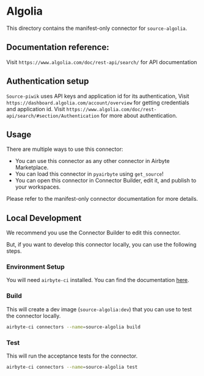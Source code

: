 # Algolia
This directory contains the manifest-only connector for `source-algolia`.

## Documentation reference:
Visit `https://www.algolia.com/doc/rest-api/search/` for API documentation

## Authentication setup
`Source-piwik` uses API keys and application id for its authentication,
Visit `https://dashboard.algolia.com/account/overview` for getting credentials and application id.
Visit `https://www.algolia.com/doc/rest-api/search/#section/Authentication` for more about authentication.

## Usage
There are multiple ways to use this connector:
- You can use this connector as any other connector in Airbyte Marketplace.
- You can load this connector in `pyairbyte` using `get_source`!
- You can open this connector in Connector Builder, edit it, and publish to your workspaces.

Please refer to the manifest-only connector documentation for more details.

## Local Development
We recommend you use the Connector Builder to edit this connector.

But, if you want to develop this connector locally, you can use the following steps.

### Environment Setup
You will need `airbyte-ci` installed. You can find the documentation [here](airbyte-ci).

### Build
This will create a dev image (`source-algolia:dev`) that you can use to test the connector locally.
```bash
airbyte-ci connectors --name=source-algolia build
```

### Test
This will run the acceptance tests for the connector.
```bash
airbyte-ci connectors --name=source-algolia test
```


